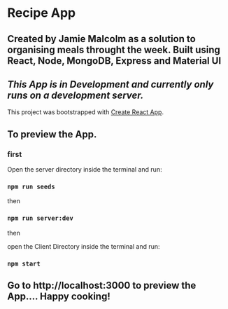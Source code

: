 # Recipe App

## Created by Jamie Malcolm as a solution to organising meals throught the week.  Built using React, Node, MongoDB, Express and Material UI

## ***This App is in Development and currently only runs on a development server.***

This project was bootstrapped with [Create React App](https://github.com/facebook/create-react-app).

## To preview the App.

### first

Open the server directory inside the terminal and run:

### `npm run seeds`

then

### `npm run server:dev`

then 

open the  Client Directory inside the terminal and run:

### `npm start`

## Go to http://localhost:3000 to preview the App.... Happy cooking!
